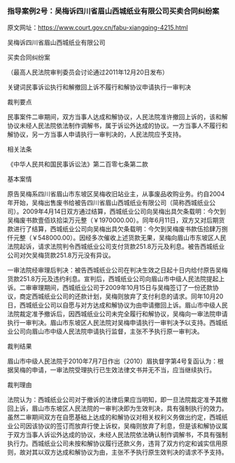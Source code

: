 ### 指导案例2号：吴梅诉四川省眉山西城纸业有限公司买卖合同纠纷案
原文网址：https://www.court.gov.cn/fabu-xiangqing-4215.html

吴梅诉四川省眉山西城纸业有限公司

买卖合同纠纷案

（最高人民法院审判委员会讨论通过2011年12月20日发布）

关键词民事诉讼执行和解撤回上诉不履行和解协议申请执行一审判决

裁判要点

民事案件二审期间，双方当事人达成和解协议，人民法院准许撤回上诉的，该和解协议未经人民法院依法制作调解书，属于诉讼外达成的协议。一方当事人不履行和解协议，另一方当事人申请执行一审判决的，人民法院应予支持。

相关法条

《中华人民共和国民事诉讼法》第二百零七条第二款

基本案情

原告吴梅系四川省眉山市东坡区吴梅收旧站业主，从事废品收购业务。约自2004年开始，吴梅出售废书给被告四川省眉山西城纸业有限公司（简称西城纸业公司）。2009年4月14日双方通过结算，西城纸业公司向吴梅出具欠条载明：今欠到吴梅废书款壹佰玖拾柒万元整（￥1970000.00）。同年6月11日，双方又对后期货款进行了结算，西城纸业公司向吴梅出具欠条载明：今欠到吴梅废书款伍拾肆万捌仟元整（￥548000.00）。因经多次催收上述货款无果，吴梅向眉山市东坡区人民法院起诉，请求法院判令西城纸业公司支付货款251.8万元及利息。被告西城纸业公司对欠吴梅货款251.8万元没有异议。

一审法院经审理后判决：被告西城纸业公司在判决生效之日起十日内给付原告吴梅货款251.8万元及违约利息。宣判后，西城纸业公司向眉山市中级人民法院提起上诉。二审审理期间，西城纸业公司于2009年10月15日与吴梅签订了一份还款协议，商定西城纸业公司的还款计划，吴梅则放弃了支付利息的请求。同年10月20日，西城纸业公司以自愿与对方达成和解协议为由申请撤回上诉。眉山市中级人民法院裁定准予撤诉后，因西城纸业公司未完全履行和解协议，吴梅向一审法院申请执行一审判决。眉山市东坡区人民法院对吴梅申请执行一审判决予以支持。西城纸业公司向眉山市中级人民法院申请执行监督，主张不予执行原一审判决。

裁判结果

眉山市中级人民法院于2010年7月7日作出（2010）眉执督字第4号复函认为：根据吴梅的申请，一审法院受理执行已生效法律文书并无不当，应当继续执行。

裁判理由

法院认为：西城纸业公司对于撤诉的法律后果应当明知，即一旦法院裁定准予其撤回上诉，眉山市东坡区人民法院的一审判决即为生效判决，具有强制执行的效力。虽然二审期间双方在自愿基础上达成的和解协议对相关权利义务做出约定，西城纸业公司因该协议的签订而放弃行使上诉权，吴梅则放弃了利息，但是该和解协议属于双方当事人诉讼外达成的协议，未经人民法院依法确认制作调解书，不具有强制执行力。西城纸业公司未按和解协议履行还款义务，违背了双方约定和诚实信用原则，故对其以双方达成和解协议为由，主张不予执行原生效判决的请求不予支持。
